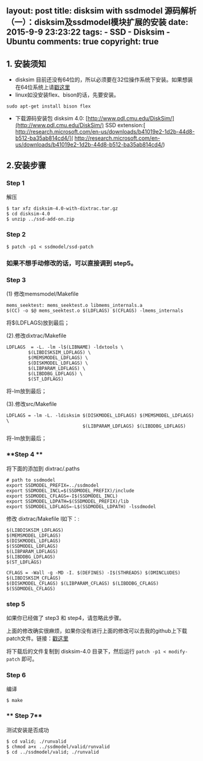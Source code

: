 layout: post
title: disksim with ssdmodel 源码解析（一）：disksim及ssdmodel模块扩展的安装
date: 2015-9-9 23:23:22
tags: 
	- SSD
	- Disksim
	- Ubuntu
comments: true
copyright: true
---
## 1. 安装须知
- disksim 目前还没有64位的，所以必须要在32位操作系统下安装。如果想装在64位系统上请[戳这里](../../../../2016/03/23/disksim-with-ssdmodel-source-analysis-013-use-it-on-64bit/)
- linux如没安装flex、bison的话，先要安装。
``` shell
sudo apt-get install bison flex
```
- 下载源码安装包
disksim 4.0: [http://www.pdl.cmu.edu/DiskSim/](http://www.pdl.cmu.edu/DiskSim/)
SSD extension:[ http://research.microsoft.com/en-us/downloads/b41019e2-1d2b-44d8-b512-ba35ab814cd4/]( http://research.microsoft.com/en-us/downloads/b41019e2-1d2b-44d8-b512-ba35ab814cd4/)
<!--more-->
## 2.安装步骤

### **Step 1**

解压
``` shell
$ tar xfz disksim-4.0-with-dixtrac.tar.gz
$ cd disksim-4.0
$ unzip ../ssd-add-on.zip
```
### **Step 2**

``` shell
$ patch -p1 < ssdmodel/ssd-patch
```


### **如果不想手动修改的话，可以直接调到 step5。** ###


### **Step 3**

(1) 修改memsmodel/Makefile
```
mems_seektest: mems_seektest.o libmems_internals.a
$(CC) -o $@ mems_seektest.o $(LDFLAGS) $(CFLAGS) -lmems_internals
```
将$(LDFLAGS)放到最后；

(2).修改dixtrac/Makefile
```
LDFLAGS  = -L. -lm -l$(LIBNAME) -ldxtools \
        $(LIBDISKSIM_LDFLAGS) \
        $(MEMSMODEL_LDFLAGS) \
        $(DISKMODEL_LDFLAGS) \
        $(LIBPARAM_LDFLAGS) \
        $(LIBDDBG_LDFLAGS) \
        $(ST_LDFLAGS)
```
将-lm放到最后；

(3).修改src/Makefile
```
LDFLAGS = -lm -L. -ldisksim $(DISKMODEL_LDFLAGS) $(MEMSMODEL_LDFLAGS) \
                            $(LIBPARAM_LDFLAGS) $(LIBDDBG_LDFLAGS)
```
将-lm放到最后；

### **Step 4 **

将下面的添加到  dixtrac/.paths
```
# path to ssdmodel
export SSDMODEL_PREFIX=../ssdmodel
export SSDMODEL_INCL=$(SSDMODEL_PREFIX)/include
export SSDMODEL_CFLAGS=-I$(SSDMODEL_INCL)
export SSDMODEL_LDPATH=$(SSDMODEL_PREFIX)/lib
export SSDMODEL_LDFLAGS=-L$(SSDMODEL_LDPATH) -lssdmodel
```
修改 dixtrac/Makefile l如下：:
```
$(LIBDISKSIM_LDFLAGS) 
$(MEMSMODEL_LDFLAGS) 
$(DISKMODEL_LDFLAGS) 
$(SSDMODEL_LDFLAGS) 
$(LIBPARAM_LDFLAGS) 
$(LIBDDBG_LDFLAGS) 
$(ST_LDFLAGS)
```
```
CFLAGS = -Wall -g -MD -I. $(DEFINES) -I$(STHREADS) $(DMINCLUDES) 
$(LIBDISKSIM_CFLAGS) 
$(DISKMODEL_CFLAGS) $(LIBPARAM_CFLAGS) $(LIBDDBG_CFLAGS) 
$(SSDMODEL_CFLAGS)
```



### **step 5**

如果你已经做了 step3 和 step4，请忽略此步骤。 

上面的修改确实很麻烦，如果你没有进行上面的修改可以去我的github上下载patch文件。链接：[戳这里](https://github.com/cighao/disksim-4.0-with-ssdmodel-patch)

将下载后的文件复制到 disksim-4.0 目录下，然后运行 `patch -p1 < modify-patch` 即可。


### **Step 6**
编译
``` shell
$ make
```


### ** Step 7**  ###

测试安装是否成功
``` shell
$ cd valid; ./runvalid
$ chmod a+x ../ssdmodel/valid/runvalid
$ cd ../ssdmodel/valid; ./runvalid
```



